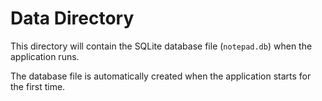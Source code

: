 # Data Directory

This directory will contain the SQLite database file (`notepad.db`) when the application runs.

The database file is automatically created when the application starts for the first time.